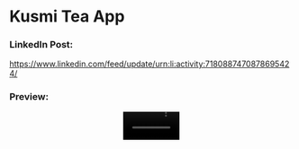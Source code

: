 # Kusmi Tea App

### LinkedIn Post:
https://www.linkedin.com/feed/update/urn:li:activity:7180887470878695424/

### Preview:
<div align="center">
  <video src="https://github.com/ShahzainAhmed/KusmiTeaApp/assets/59369881/79806f3f-a9e1-4f8f-a294-715f7b4c4c80" width=100/>
<div/>
